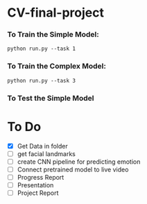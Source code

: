# CV-final-project
### To Train the Simple Model: ###
```python run.py --task 1```

### To Train the Complex Model: ###
```python run.py --task 3```

### To Test the Simple Model
# To Do #
- [x] Get Data in folder 
- [ ] get facial landmarks 
- [ ] create CNN pipeline for predicting emotion 
- [ ] Connect pretrained model to live video 
- [ ] Progress Report
- [ ] Presentation
- [ ] Project Report 
